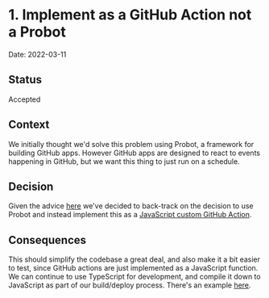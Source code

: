 # 1. Implement as a GitHub Action not a Probot

Date: 2022-03-11

## Status

Accepted

## Context

We initially thought we'd solve this problem using Probot, a framework for building GitHub apps. However GitHub apps are designed to react to events happening in GitHub, but we want this thing to just run on a schedule.

## Decision

Given the advice [here](https://github.com/probot/scheduler) we've decided to back-track on the decision to use Probot and instead implement this as a [JavaScript custom GitHub Action](https://docs.github.com/en/actions/creating-actions/about-custom-actions#javascript-actions).

## Consequences

This should simplify the codebase a great deal, and also make it a bit easier to test, since GitHub actions are just implemented as a JavaScript function. We can continue to use TypeScript for development, and compile it down to JavaScript as part of our build/deploy process. There's an example [here](https://github.com/actions/typescript-action).
